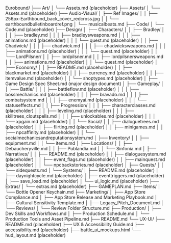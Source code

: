 Eurobound/
├── Art/
│   └── Assets.md (placeholder)
├── Assets/
│   └── Assets.md (placeholder)
├── Audio-Visual/
│   ├── Ref Images/
│   │   ├── 256px-Earthbound_back_cover_redcross.jpg
│   │   └── earthboundbulletinboardref.png
│   └── musicalbeats.md
├── Code/
│   └── Code.md (placeholder)
├── Design/
│   ├── Characters/
│   │   ├── Bradley/
│   │   │   ├── bradley.md
│   │   │   ├── bradleysweapons.md
│   │   │   ├── animations.md (placeholder)
│   │   │   └── quest.md (placeholder)
│   │   ├── Chadwick/
│   │   │   ├── chadwick.md
│   │   │   ├── chadwicksweapons.md
│   │   │   ├── animations.md (placeholder)
│   │   │   └── quest.md (placeholder)
│   │   └── LordPilsner/
│   │       ├── lordpilsner.md
│   │       ├── lordpilsnersweapons.md
│   │       ├── animations.md (placeholder)
│   │       └── quest.md (placeholder)
│   ├── Economy/
│   │   ├── README.md (placeholder)
│   │   ├── blackmarket.md (placeholder)
│   │   ├── currency.md (placeholder)
│   │   ├── itemvalue.md (placeholder)
│   │   └── shoptypes.md (placeholder)
│   ├── Game Design Spec Sheet.md (major design document)
│   ├── Gameplay/
│   │   ├── Battle/
│   │   │   ├── battleflow.md (placeholder)
│   │   │   ├── bossmechanics.md (placeholder)
│   │   │   ├── bravado.md
│   │   │   ├── combatsystem.md
│   │   │   ├── enemyai.md (placeholder)
│   │   │   └── statuseffects.md
│   │   ├── Progression/
│   │   │   ├── characterclasses.md (placeholder)
│   │   │   ├── leveling.md (placeholder)
│   │   │   ├── skilltrees_cloutspells.md
│   │   │   ├── unlockables.md (placeholder)
│   │   │   └── xpgain.md (placeholder)
│   │   └── Social/
│   │       ├── dialoguetrees.md (placeholder)
│   │       ├── flirting.md (placeholder)
│   │       ├── minigames.md
│   │       ├── npcaffinity.md (placeholder)
│   │       └── socialmechanicsandreputationsystem.md
│   ├── Inventory/
│   │   ├── equipment.md
│   │   └── items.md
│   ├── Locations/
│   │   ├── Debaucheryville.md
│   │   ├── Publandia.md
│   │   └── Sinfonia.md
│   ├── Narratives/
│   │   ├── README.md (placeholder)
│   │   ├── dialoguesystem.md (placeholder)
│   │   ├── event_flags.md (placeholder)
│   │   ├── mainquest.md (placeholder)
│   │   └── npcbackstories.md (placeholder)
│   ├── Quests/
│   │   └── sidequests.md
│   └── Systems/
│       ├── README.md (placeholder)
│       ├── daynightcycle.md (placeholder)
│       ├── eventtriggers.md (placeholder)
│       ├── save_load.md (placeholder)
│       └── ui_logic.md (placeholder)
├── Extras/
│   └── extras.md (placeholder)
├── GAMEPLAN.md
├── Items/
│   └── Bottle Opener Keychain.md
├── Marketing/
│   ├── App Store Compliance.md
│   ├── App Store Release and Marketing Playbook.md
│   ├── Cultural Sensitivity Template.md
│   ├── Legacy_Pitch_Document.md
│   └── Reviews/
│       └── Review Folder Structure.md
├── Production/
│   ├── Dev Skills and Workflows.md
│   ├── Production Schedule.md
│   └── Production Tools and Asset Pipeline.md
├── README.md
└── UX-UI/
    ├── README.md (placeholder)
    ├── UX & Accessibility Guide.md
    ├── accessibility.md (placeholder)
    ├── battle_ui_mockups.html
    └── hud_layout.md (placeholder)
